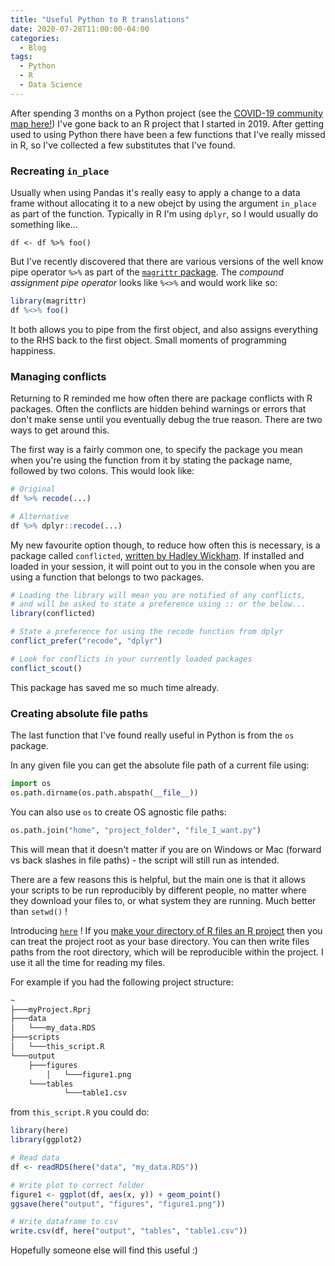 ```yaml
---
title: "Useful Python to R translations"
date: 2020-07-28T11:00:00-04:00
categories: 
  - Blog
tags:
  - Python
  - R
  - Data Science
---
```



After spending 3 months on a Python project (see the [COVID-19 community map here!](https://ninadicara.co.uk/projects/covid-community-map/)) I've gone back to an R project that I started in 2019. After getting used to using Python there have been a few functions that I've really missed in R, so I've collected a few substitutes that I've found. 

### Recreating `in_place`

Usually when using Pandas it's really easy to apply a change to a data frame without allocating it to a new obejct by using the argument `in_place` as part of the function. Typically in R I'm using `dplyr`, so I would usually do something like...

```
df <- df %>% foo()
```

But I've recently discovered that there are various versions of the well know pipe operator `%>%` as part of the [`magrittr` package](https://cran.r-project.org/web/packages/magrittr/vignettes/magrittr.html). The *compound assignment pipe operator* looks like `%<>%` and would work like so:

```R
library(magrittr)
df %<>% foo()
```

It both allows you to pipe from the first object, and also assigns everything to the RHS back to the first object. Small moments of programming happiness.

### Managing conflicts 

Returning to R reminded me how often there are package conflicts with R packages. Often the conflicts are hidden behind warnings or errors that don't make sense until you eventually debug the true reason. There are two ways to get around this. 

The first way is a fairly common one, to specify the package you mean when you're using the function from it by stating the package name, followed by two colons. This would look like: 

```R
# Original 
df %>% recode(...)

# Alternative 
df %>% dplyr::recode(...)
```

My new favourite option though, to reduce how often this is necessary, is a package called `conflicted`, [written by Hadley Wickham](https://conflicted.r-lib.org/). If installed and loaded in your session, it will point out to you in the console when you are using a function that belongs to two packages. 

```R
# Loading the library will mean you are notified of any conflicts, 
# and will be asked to state a preference using :: or the below...
library(conflicted)

# State a preference for using the recode function from dplyr
conflict_prefer("recode", "dplyr")

# Look for conflicts in your currently loaded packages
conflict_scout()
```

This package has saved me so much time already.


### Creating absolute file paths

The last function that I've found really useful in Python is from the `os` package. 

In any given file you can get the absolute file path of a current file using:

```Python
import os
os.path.dirname(os.path.abspath(__file__))
```

You can also use `os` to create OS agnostic file paths: 

```Python
os.path.join("home", "project_folder", "file_I_want.py")
```

This will mean that it doesn't matter if you are on Windows or Mac (forward vs back slashes in file paths) - the script will still run as intended. 

There are a few reasons this is helpful, but the main one is that it allows your scripts to be run reproducibly by different people, no matter where they download your files to, or what system they are running. Much better than `setwd()` !

Introducing [`here`](https://here.r-lib.org/) !  If you [make your directory of R files an R project](https://support.rstudio.com/hc/en-us/articles/200526207-Using-Projects) then you can treat the project root as your base directory. You can then write files paths from the root directory, which will be reproducible within the project. I use it all the time for reading my files. 

For example if you had the following project structure:

```bash
~  
├───myProject.Rprj  
├───data  
│   └───my_data.RDS  
├───scripts  
│   └───this_script.R  
└───output  
    ├───figures  
		│   └───figure1.png  
    └───tables  
		    └───table1.csv  
```

from `this_script.R` you could do:

```R
library(here)
library(ggplot2)

# Read data
df <- readRDS(here("data", "my_data.RDS"))

# Write plot to correct folder
figure1 <- ggplot(df, aes(x, y)) + geom_point()
ggsave(here("output", "figures", "figure1.png"))

# Write dataframe to csv
write.csv(df, here("output", "tables", "table1.csv"))
```



Hopefully someone else will find this useful :)